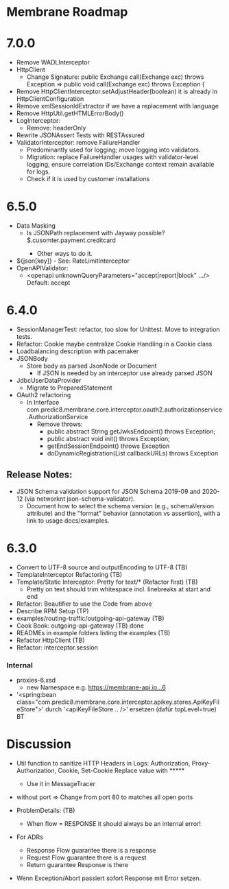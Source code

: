 # Membrane Roadmap

# 7.0.0

- Remove WADLInterceptor
- HttpClient
  - Change Signature: public Exchange call(Exchange exc) throws Exception
    =>  public void call(Exchange exc) throws Exception {
- Remove HttpClientInterceptor.setAdjustHeader(boolean) it is already in HttpClientConfiguration
- Remove xmlSessionIdExtractor if we have a replacement with language 
- Remove HttpUtil.getHTMLErrorBody()
- LogInterceptor:
  - Remove: headerOnly
- Rewrite JSONAssert Tests with RESTAssured
- ValidatorInterceptor: remove FailureHandler
  - Predominantly used for logging; move logging into validators.
  - Migration: replace FailureHandler usages with validator-level logging; ensure correlation IDs/Exchange context remain available for logs.
  - Check if it is used by customer installations

# 6.5.0

- Data Masking
  - Is JSONPath replacement with Jayway possible? <mask>$.cusomter.payment.creditcard
    - Other ways to do it.
- <apiKey/>
    <scriptXX>${json[key]}</scriptXX>
  - See: RateLimitInterceptor
- OpenAPIValidator:
  - <openapi unknownQueryParameters="accept|report|block" .../>
    Default: accept

# 6.4.0

- SessionManagerTest: refactor, too slow for Unittest. Move to integration tests. 
- Refactor: Cookie maybe centralize Cookie Handling in a Cookie class
- Loadbalancing description with pacemaker
- JSONBody
  - Store body as parsed JsonNode or Document
    - If JSON is needed by an interceptor use already parsed JSON
- JdbcUserDataProvider
  - Migrate to PreparedStatement
- OAuth2 refactoring
  - In Interface com.predic8.membrane.core.interceptor.oauth2.authorizationservice.AuthorizationService
    - Remove throws:
      - public abstract String getJwksEndpoint() throws Exception;
      - public abstract void init() throws Exception;
      - getEndSessionEndpoint() throws Exception
      - doDynamicRegistration(List<String> callbackURLs) throws Exception
      
## Release Notes:

- JSON Schema validation support for JSON Schema 2019-09 and 2020-12 (via networknt json-schema-validator).
  - Document how to select the schema version (e.g., schemaVersion attribute) and the "format" behavior (annotation vs assertion), with a link to usage docs/examples.

# 6.3.0

- Convert to UTF-8 source and outputEncoding to UTF-8 (TB)
- TemplateInterceptor Refactoring (TB)
- Template/Static Interceptor: Pretty for text/* (Refactor first) (TB)
  - Pretty on text should trim whitespace incl. linebreaks at start and end
- Refactor: Beautifier to use the Code from above
- Describe RPM Setup (TP)
- examples/routing-traffic/outgoing-api-gateway (TB)
- Cook Book: outgoing-api-gateway (TB) done
- READMEs in example folders listing the examples (TB)
- Refactor HttpClient (TB)
- Refactor: interceptor.session

### Internal
- proxies-6.xsd
  - new Namespace e.g. https://membrane-api.io...6
- '<spring:bean class="com.predic8.membrane.core.interceptor.apikey.stores.ApiKeyFileStore">'
  durch '<apiKeyFileStore .. />' ersetzen (dafür topLevel=true) BT

# Discussion

- Util function to sanitize HTTP Headers in Logs: Authorization, Proxy-Authorization, Cookie, Set-Cookie
  Replace value with *****
  - Use it in MessageTracer


- <api> without port => Change from port 80 to matches all open ports
- ProblemDetails: (TB)
  - When flow = RESPONSE it should always be an internal error!
- For ADRs
  - Response Flow guarantee there is a response
  - Request Flow guarantee there is a request
  - Return guarantee Response is there

- Wenn Exception/Abort passiert sofort Response mit Error setzen.
